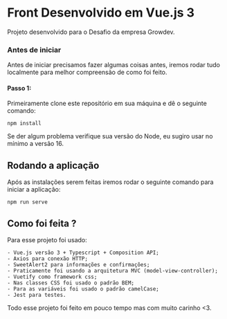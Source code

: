 # Front Desenvolvido em Vue.js 3

Projeto desenvolvido para o Desafio da empresa Growdev.


### Antes de iniciar

Antes de iniciar precisamos fazer algumas coisas antes, iremos rodar tudo localmente para melhor compreensão de como foi feito.


#### Passo 1:

Primeiramente clone este repositório em sua máquina e dê o seguinte comando:

`npm install`

Se der algum problema verifique sua versão do Node, eu sugiro usar no mínimo a versão 16.

## Rodando a aplicação

Após as instalações serem feitas iremos rodar o seguinte comando para iniciar a aplicação:

`npm run serve`

## Como foi feita ?

Para esse projeto foi usado:

    - Vue.js versão 3 + Typescript + Composition API;
    - Axios para conexão HTTP;
    - SweetAlert2 para informações e confirmações;
    - Praticamente foi usando a arquitetura MVC (model-view-controller);
    - Vuetify como framework css;
    - Nas classes CSS foi usado o padrão BEM;
    - Para as variáveis foi usado o padrão camelCase;
    - Jest para testes.

Todo esse projeto foi feito em pouco tempo mas com muito carinho <3.